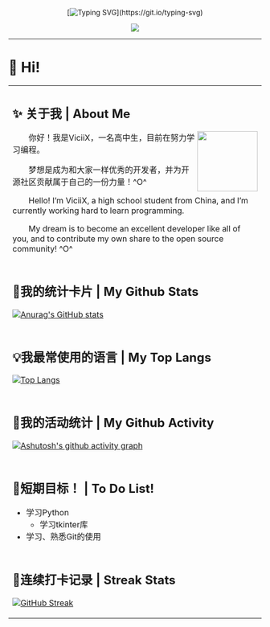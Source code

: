 <div align="center">

[![Typing SVG](https://readme-typing-svg.demolab.com?font=Audiowide&size=40&duration=4000&pause=1000&color=3B6A8C&center=true&vCenter=true&width=435&lines=Hello%2C+World!)](https://git.io/typing-svg)  

<div><img src="https://quotes-github-readme.vercel.app/api?type=horizontal&theme=dark" /><br/></div>

</div>

<hr />

# 👋 Hi!

<table>

<tr><td>

## ✨ 关于我 | About Me

<img src="https://avatars.githubusercontent.com/u/73730269" align="right" width=120>

<p>&emsp;&emsp;你好！我是ViciiX，一名高中生，目前在努力学习编程。</p> 
<P></P>&emsp;&emsp;梦想是成为和大家一样优秀的开发者，并为开源社区贡献属于自己的一份力量！^O^</p> 
<p>&emsp;&emsp;Hello! I’m ViciiX, a high school student from China, and I’m currently working hard to learn programming.</p>
<p>&emsp;&emsp;My dream is to become an excellent developer like all of you, and to contribute my own share to the open source community!  ^O^</p>

</tr></td>
<tr><td>

## 🎈我的统计卡片 | My Github Stats
[![Anurag's GitHub stats](https://github-readme-stats.vercel.app/api?username=ViciiX&show_icons=true&theme=catppuccin_latte)](https://github.com/anuraghazra/github-readme-stats)

</tr></td>
<tr><td>

## 💡我最常使用的语言 | My Top Langs
[![Top Langs](https://github-readme-stats.vercel.app/api/top-langs/?username=ViciiX&theme=catppuccin_latte&layout=donut-vertical&langs_count=20&exclude_repo=ViciiX.github.io)](https://github.com/anuraghazra/github-readme-stats)  

</tr></td>
<tr><td>

## 📃我的活动统计 | My Github Activity
[![Ashutosh's github activity graph](https://github-readme-activity-graph.vercel.app/graph?username=ViciiX&theme=react-dark)](https://github.com/ashutosh00710/github-readme-activity-graph)

</tr></td>
<tr><td>

## 📌短期目标！ | To Do List!
- 学习Python
  - 学习tkinter库
- 学习、熟悉Git的使用

</tr></td>
<tr><td>

## 🎯连续打卡记录 | Streak Stats
[![GitHub Streak](https://streak-stats.demolab.com?user=ViciiX&theme=transparent&locale=zh_Hans&card_width=600&card_height=200)](https://git.io/streak-stats)

</tr></td>
